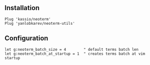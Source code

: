 ## Installation
```vimsrcript
Plug 'kassio/neoterm'
Plug 'yanlobkarev/neoterm-utils'
```

## Configuration
```vimsrcript
let g:neoterm_batch_size = 4        " default terms batch len
let g:neoterm_batch_at_startup = 1  " creates terms batch at vim startup
```
